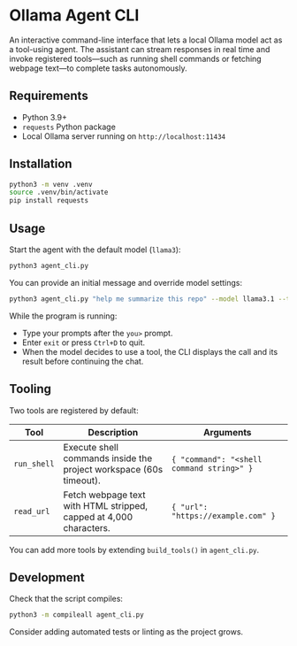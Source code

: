 # Ollama Agent CLI

An interactive command-line interface that lets a local Ollama model act as a tool-using agent. The assistant can stream responses in real time and invoke registered tools—such as running shell commands or fetching webpage text—to complete tasks autonomously.

## Requirements

- Python 3.9+
- `requests` Python package
- Local Ollama server running on `http://localhost:11434`

## Installation

```bash
python3 -m venv .venv
source .venv/bin/activate
pip install requests
```

## Usage

Start the agent with the default model (`llama3`):

```bash
python3 agent_cli.py
```

You can provide an initial message and override model settings:

```bash
python3 agent_cli.py "help me summarize this repo" --model llama3.1 --temperature 0.2
```

While the program is running:

- Type your prompts after the `you>` prompt.
- Enter `exit` or press `Ctrl+D` to quit.
- When the model decides to use a tool, the CLI displays the call and its result before continuing the chat.

## Tooling

Two tools are registered by default:

| Tool       | Description                                                        | Arguments                               |
|------------|--------------------------------------------------------------------|-----------------------------------------|
| `run_shell` | Execute shell commands inside the project workspace (60s timeout). | `{ "command": "<shell command string>" }` |
| `read_url` | Fetch webpage text with HTML stripped, capped at 4,000 characters. | `{ "url": "https://example.com" }`        |

You can add more tools by extending `build_tools()` in `agent_cli.py`.

## Development

Check that the script compiles:

```bash
python3 -m compileall agent_cli.py
```

Consider adding automated tests or linting as the project grows.
